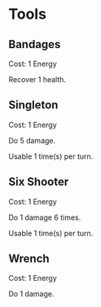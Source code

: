 # Tools

## Bandages

Cost: 1 Energy

Recover 1 health.

## Singleton

Cost: 1 Energy

Do 5 damage.

Usable 1 time(s) per turn.

## Six Shooter

Cost: 1 Energy

Do 1 damage 6 times.

Usable 1 time(s) per turn.

## Wrench

Cost: 1 Energy

Do 1 damage.
